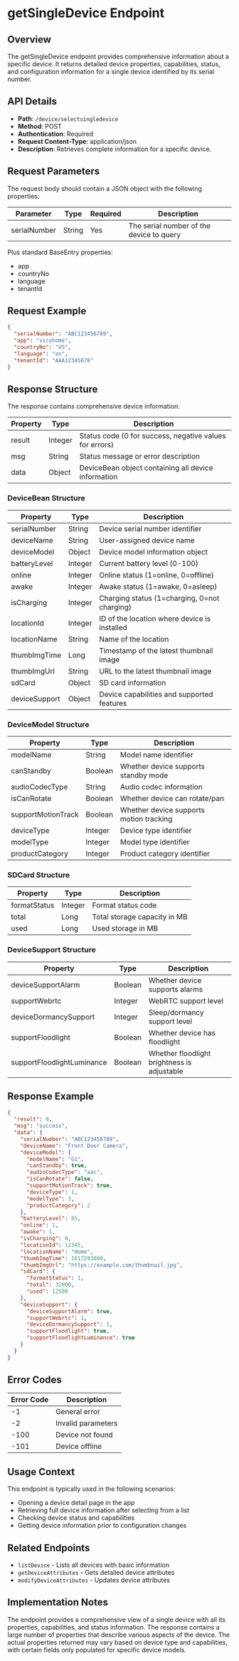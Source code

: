 # getSingleDevice Endpoint

## Overview
The getSingleDevice endpoint provides comprehensive information about a specific device. It returns detailed device properties, capabilities, status, and configuration information for a single device identified by its serial number.

## API Details
- **Path**: `/device/selectsingledevice`
- **Method**: POST
- **Authentication**: Required
- **Request Content-Type**: application/json
- **Description**: Retrieves complete information for a specific device.

## Request Parameters
The request body should contain a JSON object with the following properties:

| Parameter | Type | Required | Description |
|-----------|------|----------|-------------|
| serialNumber | String | Yes | The serial number of the device to query |

Plus standard BaseEntry properties:
- app
- countryNo
- language
- tenantId

## Request Example
```json
{
  "serialNumber": "ABC123456789",
  "app": "vicohome",
  "countryNo": "US",
  "language": "en",
  "tenantId": "AAA12345678"
}
```

## Response Structure
The response contains comprehensive device information:

| Property | Type | Description |
|----------|------|-------------|
| result | Integer | Status code (0 for success, negative values for errors) |
| msg | String | Status message or error description |
| data | Object | DeviceBean object containing all device information |

### DeviceBean Structure
| Property | Type | Description |
|----------|------|-------------|
| serialNumber | String | Device serial number identifier |
| deviceName | String | User-assigned device name |
| deviceModel | Object | Device model information object |
| batteryLevel | Integer | Current battery level (0-100) |
| online | Integer | Online status (1=online, 0=offline) |
| awake | Integer | Awake status (1=awake, 0=asleep) |
| isCharging | Integer | Charging status (1=charging, 0=not charging) |
| locationId | Integer | ID of the location where device is installed |
| locationName | String | Name of the location |
| thumbImgTime | Long | Timestamp of the latest thumbnail image |
| thumbImgUrl | String | URL to the latest thumbnail image |
| sdCard | Object | SD card information |
| deviceSupport | Object | Device capabilities and supported features |

### DeviceModel Structure
| Property | Type | Description |
|----------|------|-------------|
| modelName | String | Model name identifier |
| canStandby | Boolean | Whether device supports standby mode |
| audioCodecType | String | Audio codec information |
| isCanRotate | Boolean | Whether device can rotate/pan |
| supportMotionTrack | Boolean | Whether device supports motion tracking |
| deviceType | Integer | Device type identifier |
| modelType | Integer | Model type identifier |
| productCategory | Integer | Product category identifier |

### SDCard Structure
| Property | Type | Description |
|----------|------|-------------|
| formatStatus | Integer | Format status code |
| total | Long | Total storage capacity in MB |
| used | Long | Used storage in MB |

### DeviceSupport Structure
| Property | Type | Description |
|----------|------|-------------|
| deviceSupportAlarm | Boolean | Whether device supports alarms |
| supportWebrtc | Integer | WebRTC support level |
| deviceDormancySupport | Integer | Sleep/dormancy support level |
| supportFloodlight | Boolean | Whether device has floodlight |
| supportFloodlightLuminance | Boolean | Whether floodlight brightness is adjustable |

## Response Example
```json
{
  "result": 0,
  "msg": "success",
  "data": {
    "serialNumber": "ABC123456789",
    "deviceName": "Front Door Camera",
    "deviceModel": {
      "modelName": "G1",
      "canStandby": true,
      "audioCodecType": "aac",
      "isCanRotate": false,
      "supportMotionTrack": true,
      "deviceType": 1,
      "modelType": 3,
      "productCategory": 2
    },
    "batteryLevel": 85,
    "online": 1,
    "awake": 1,
    "isCharging": 0,
    "locationId": 12345,
    "locationName": "Home",
    "thumbImgTime": 1617293000,
    "thumbImgUrl": "https://example.com/thumbnail.jpg",
    "sdCard": {
      "formatStatus": 1,
      "total": 32000,
      "used": 12500
    },
    "deviceSupport": {
      "deviceSupportAlarm": true,
      "supportWebrtc": 1,
      "deviceDormancySupport": 1,
      "supportFloodlight": true,
      "supportFloodlightLuminance": true
    }
  }
}
```

## Error Codes
| Error Code | Description |
|------------|-------------|
| -1 | General error |
| -2 | Invalid parameters |
| -100 | Device not found |
| -101 | Device offline |

## Usage Context
This endpoint is typically used in the following scenarios:
- Opening a device detail page in the app
- Retrieving full device information after selecting from a list
- Checking device status and capabilities
- Getting device information prior to configuration changes

## Related Endpoints
- `listDevice` - Lists all devices with basic information
- `getDeviceAttributes` - Gets detailed device attributes
- `modifyDeviceAttributes` - Updates device attributes

## Implementation Notes
The endpoint provides a comprehensive view of a single device with all its properties, capabilities, and status information. The response contains a large number of properties that describe various aspects of the device. The actual properties returned may vary based on device type and capabilities, with certain fields only populated for specific device models.
